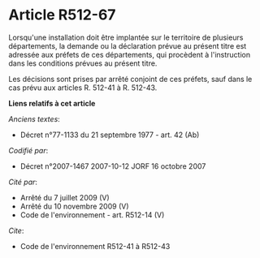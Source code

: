 # Article R512-67

Lorsqu'une installation doit être implantée sur le territoire de plusieurs départements, la demande ou la déclaration prévue
au présent titre est adressée aux préfets de ces départements, qui procèdent à l'instruction dans les conditions prévues au
présent titre.

Les décisions sont prises par arrêté conjoint de ces préfets, sauf dans le cas prévu aux articles R. 512-41 à R. 512-43.

**Liens relatifs à cet article**

_Anciens textes_:

  - Décret n°77-1133 du 21 septembre 1977 - art. 42 (Ab)

_Codifié par_:

  - Décret n°2007-1467 2007-10-12 JORF 16 octobre 2007

_Cité par_:

  - Arrêté du 7 juillet 2009 (V)
  - Arrêté du 10 novembre 2009 (V)
  - Code de l'environnement - art. R512-14 (V)

_Cite_:

  - Code de l'environnement R512-41 à R512-43
